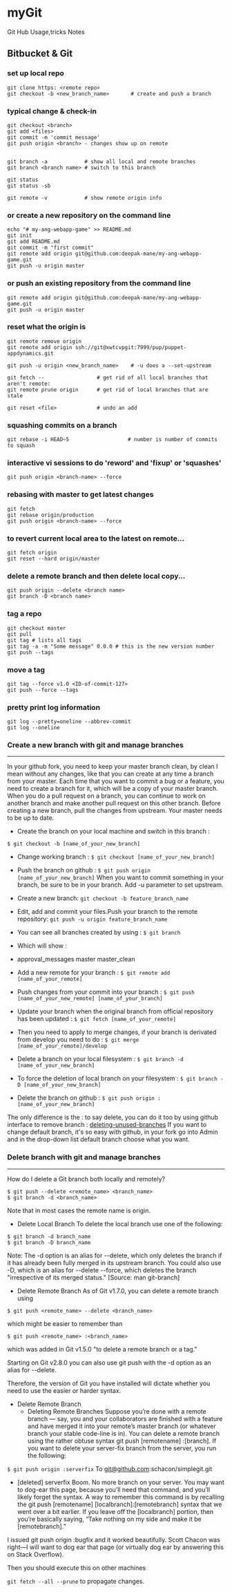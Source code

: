 # myGit
Git Hub Usage,tricks Notes 


## Bitbucket & Git
                                                          
### set up local repo                                                 
```
git clone https: <remote repo>
git checkout -b <new_branch_name>       # create and push a branch
```                                                   
### typical change & check-in
```
git checkout <branch>
git add <files>
git commit -m 'commit message'
git push origin <branch> - changes show up on remote
                             

git branch -a            # show all local and remote branches
git branch <branch name> # switch to this branch

git status
git status -sb

git remote -v            # show remote origin info

```
### or create a new repository on the command line
```
echo "# my-ang-webapp-game" >> README.md
git init
git add README.md
git commit -m "first commit"
git remote add origin git@github.com:deepak-mane/my-ang-webapp-game.git
git push -u origin master
```

### or push an existing repository from the command line
```
git remote add origin git@github.com:deepak-mane/my-ang-webapp-game.git
git push -u origin master
```

### reset what the origin is
```
git remote remove origin
git remote add origin ssh://git@xwtcvpgit:7999/pup/puppet-appdynamics.git

git push -u origin <new_branch_name>    # -u does a --set-upstream

git fetch --                 # get rid of all local branches that aren't remote:
git remote prune origin      # get rid of local branches that are stale

git reset <file>             # undo an add
```
### squashing commits on a branch
```git rebase -i HEAD~5                   # number is number of commits to squash```
### interactive vi sessions to do 'reword' and 'fixup' or 'squashes'
```git push origin <branch-name> --force```

### rebasing with master to get latest changes
```
git fetch
git rebase origin/production
git push origin <branch-name> --force
```


###  to revert current local area to the latest on remote...
```
git fetch origin
git reset --hard origin/master
```
### delete a remote branch and then delete local copy...
```
git push origin --delete <branch name>
git branch -D <branch name>
```
### tag a repo
```
git checkout master
git pull
git tag # lists all tags
git tag -a -m "Some message" 0.0.0 # this is the new version number
git push --tags
```
### move a tag
```
git tag --force v1.0 <ID-of-commit-127>
git push --force --tags
```
### pretty print log information
```
git log --pretty=oneline --abbrev-commit
git log --oneline
```


### Create a new branch with git and manage branches
---

In your github fork, you need to keep your master branch clean, by clean I mean without any changes, like that you can create at any time a branch from your master. Each time that you want to commit a bug or a feature, you need to create a branch for it, which will be a copy of your master branch.
When you do a pull request on a branch, you can continue to work on another branch and make another pull request on this other branch.
Before creating a new branch, pull the changes from upstream. Your master needs to be up to date.

- Create the branch on your local machine and switch in this branch :

```$ git checkout -b [name_of_your_new_branch]```

- Change working branch :
```$ git checkout [name_of_your_new_branch]```

- Push the branch on github :
```$ git push origin [name_of_your_new_branch]```
When you want to commit something in your branch, be sure to be in your branch. Add -u parameter to set upstream.

- Create a new branch:
```git checkout -b feature_branch_name```

- Edit, add and commit your files.Push your branch to the remote repository:
```git push -u origin feature_branch_name```

- You can see all branches created by using :
```$ git branch```
- Which will show :
* approval_messages
  master
  master_clean

- Add a new remote for your branch :
```$ git remote add [name_of_your_remote] ```

- Push changes from your commit into your branch :
```$ git push [name_of_your_new_remote] [name_of_your_branch]```

- Update your branch when the original branch from official repository has been updated :
```$ git fetch [name_of_your_remote]```

- Then you need to apply to merge changes, if your branch is derivated from develop you need to do :
```$ git merge [name_of_your_remote]/develop```

- Delete a branch on your local filesystem :
```$ git branch -d [name_of_your_new_branch]```

- To force the deletion of local branch on your filesystem :
```$ git branch -D [name_of_your_new_branch]```

- Delete the branch on github :
```$ git push origin :[name_of_your_new_branch]```

The only difference is the : to say delete, you can do it too by using github interface to remove branch : [deleting-unused-branches](https://help.github.com/articles/deleting-unused-branches.)
If you want to change default branch, it's so easy with github, in your fork go into Admin and in the drop-down list default branch choose what you want.

### Delete branch with git and manage branches
---
How do I delete a Git branch both locally and remotely?

```
$ git push --delete <remote_name> <branch_name>
$ git branch -d <branch_name>
```
Note that in most cases the remote name is origin.

 - Delete Local Branch
To delete the local branch use one of the following:

```
$ git branch -d branch_name
$ git branch -D branch_name
```
Note: The -d option is an alias for --delete, which only deletes the branch if it has already been fully merged in its upstream branch. You could also use -D, which is an alias for --delete --force, which deletes the branch "irrespective of its merged status." [Source: man git-branch]

 - Delete Remote Branch 
As of Git v1.7.0, you can delete a remote branch using

```
$ git push <remote_name> --delete <branch_name>
```
which might be easier to remember than

```
$ git push <remote_name> :<branch_name>
```
which was added in Git v1.5.0 "to delete a remote branch or a tag."

Starting on Git v2.8.0 you can also use git push with the -d option as an alias for --delete.

Therefore, the version of Git you have installed will dictate whether you need to use the easier or harder syntax.

 - Delete Remote Branch
    - Deleting Remote Branches
            Suppose you’re done with a remote branch — say, you and your collaborators are finished with a feature and have merged it into your remote’s master branch (or whatever branch your stable code-line is in). You can delete a remote branch using the rather obtuse syntax git push [remotename] :[branch]. If you want to delete your server-fix branch from the server, you run the following:

```$ git push origin :serverfix```
To git@github.com:schacon/simplegit.git
 - [deleted]         serverfix
Boom. No more branch on your server. You may want to dog-ear this page, because you’ll need that command, and you’ll likely forget the syntax. A way to remember this command is by recalling the git push [remotename] [localbranch]:[remotebranch] syntax that we went over a bit earlier. If you leave off the [localbranch] portion, then you’re basically saying, “Take nothing on my side and make it be [remotebranch].”

I issued git push origin :bugfix and it worked beautifully. Scott Chacon was right—I will want to dog ear that page (or virtually dog ear by answering this on Stack Overflow).

Then you should execute this on other machines

```git fetch --all --prune```
to propagate changes.

